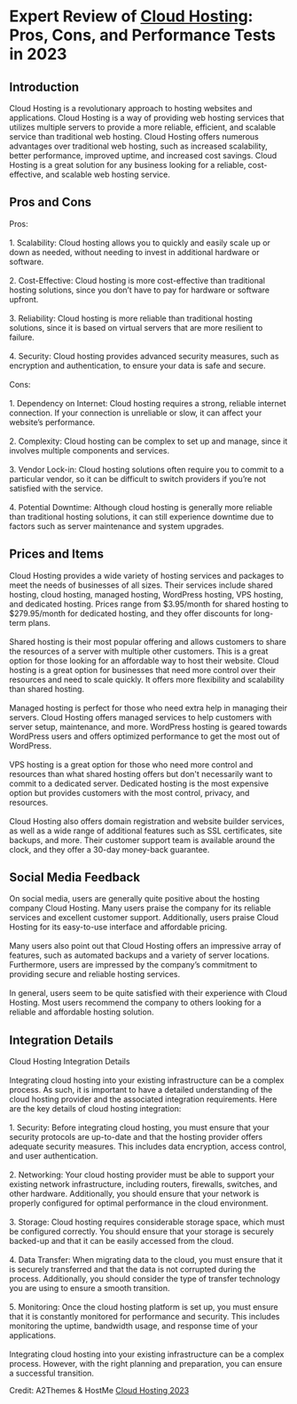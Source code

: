 <h1>Expert Review of <a href="https://a2themes.com/cloud-hosting-com-reviews">Cloud Hosting</a>: Pros, Cons, and Performance Tests in 2023</h1>
<h2>Introduction</h2>
Cloud Hosting is a revolutionary approach to hosting websites and applications. Cloud Hosting is a way of providing web hosting services that utilizes multiple servers to provide a more reliable, efficient, and scalable service than traditional web hosting. Cloud Hosting offers numerous advantages over traditional web hosting, such as increased scalability, better performance, improved uptime, and increased cost savings. Cloud Hosting is a great solution for any business looking for a reliable, cost-effective, and scalable web hosting service.
<h2>Pros and Cons</h2>
Pros:<br><br>1. Scalability: Cloud hosting allows you to quickly and easily scale up or down as needed, without needing to invest in additional hardware or software.<br><br>2. Cost-Effective: Cloud hosting is more cost-effective than traditional hosting solutions, since you don’t have to pay for hardware or software upfront.<br><br>3. Reliability: Cloud hosting is more reliable than traditional hosting solutions, since it is based on virtual servers that are more resilient to failure.<br><br>4. Security: Cloud hosting provides advanced security measures, such as encryption and authentication, to ensure your data is safe and secure.<br><br>Cons:<br><br>1. Dependency on Internet: Cloud hosting requires a strong, reliable internet connection. If your connection is unreliable or slow, it can affect your website’s performance.<br><br>2. Complexity: Cloud hosting can be complex to set up and manage, since it involves multiple components and services.<br><br>3. Vendor Lock-in: Cloud hosting solutions often require you to commit to a particular vendor, so it can be difficult to switch providers if you’re not satisfied with the service.<br><br>4. Potential Downtime: Although cloud hosting is generally more reliable than traditional hosting solutions, it can still experience downtime due to factors such as server maintenance and system upgrades.
<h2>Prices and Items</h2>
Cloud Hosting provides a wide variety of hosting services and packages to meet the needs of businesses of all sizes. Their services include shared hosting, cloud hosting, managed hosting, WordPress hosting, VPS hosting, and dedicated hosting. Prices range from $3.95/month for shared hosting to $279.95/month for dedicated hosting, and they offer discounts for long-term plans.<br><br>Shared hosting is their most popular offering and allows customers to share the resources of a server with multiple other customers. This is a great option for those looking for an affordable way to host their website. Cloud hosting is a great option for businesses that need more control over their resources and need to scale quickly. It offers more flexibility and scalability than shared hosting.<br><br>Managed hosting is perfect for those who need extra help in managing their servers. Cloud Hosting offers managed services to help customers with server setup, maintenance, and more. WordPress hosting is geared towards WordPress users and offers optimized performance to get the most out of WordPress.<br><br>VPS hosting is a great option for those who need more control and resources than what shared hosting offers but don't necessarily want to commit to a dedicated server. Dedicated hosting is the most expensive option but provides customers with the most control, privacy, and resources.<br><br>Cloud Hosting also offers domain registration and website builder services, as well as a wide range of additional features such as SSL certificates, site backups, and more. Their customer support team is available around the clock, and they offer a 30-day money-back guarantee.
<h2>Social Media Feedback</h2>
On social media, users are generally quite positive about the hosting company Cloud Hosting. Many users praise the company for its reliable services and excellent customer support. Additionally, users praise Cloud Hosting for its easy-to-use interface and affordable pricing.<br><br>Many users also point out that Cloud Hosting offers an impressive array of features, such as automated backups and a variety of server locations. Furthermore, users are impressed by the company’s commitment to providing secure and reliable hosting services.<br><br>In general, users seem to be quite satisfied with their experience with Cloud Hosting. Most users recommend the company to others looking for a reliable and affordable hosting solution.
<h2>Integration Details</h2>
Cloud Hosting Integration Details<br><br>Integrating cloud hosting into your existing infrastructure can be a complex process. As such, it is important to have a detailed understanding of the cloud hosting provider and the associated integration requirements. Here are the key details of cloud hosting integration:<br><br>1. Security: Before integrating cloud hosting, you must ensure that your security protocols are up-to-date and that the hosting provider offers adequate security measures. This includes data encryption, access control, and user authentication.<br><br>2. Networking: Your cloud hosting provider must be able to support your existing network infrastructure, including routers, firewalls, switches, and other hardware. Additionally, you should ensure that your network is properly configured for optimal performance in the cloud environment.<br><br>3. Storage: Cloud hosting requires considerable storage space, which must be configured correctly. You should ensure that your storage is securely backed-up and that it can be easily accessed from the cloud.<br><br>4. Data Transfer: When migrating data to the cloud, you must ensure that it is securely transferred and that the data is not corrupted during the process. Additionally, you should consider the type of transfer technology you are using to ensure a smooth transition.<br><br>5. Monitoring: Once the cloud hosting platform is set up, you must ensure that it is constantly monitored for performance and security. This includes monitoring the uptime, bandwidth usage, and response time of your applications.<br><br>Integrating cloud hosting into your existing infrastructure can be a complex process. However, with the right planning and preparation, you can ensure a successful transition.
<p>Credit: A2Themes & HostMe <a href="https://a2themes.com/cloud-hosting-com-reviews">Cloud Hosting 2023</a></p>
